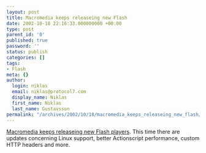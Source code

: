 ```yaml
---
layout: post
title: Macromedia keeps releaseing new Flash
date: 2002-10-18 22:16:33.000000000 +00:00
type: post
parent_id: '0'
published: true
password: ''
status: publish
categories: []
tags:
- Flash
meta: {}
author:
  login: niklas
  email: niklas@protocol7.com
  display_name: Niklas
  first_name: Niklas
  last_name: Gustavsson
permalink: "/archives/2002/10/18/macromedia_keeps_releaseing_new_flash/"
---
```

[Macromedia keeps releaseing new Flash players](http://www.macromedia.com/software/flashplayer/special/beta/release_notes/). This time there are updates concerning Linux support, better Actionscript performance, custom HTTP headers and more.

